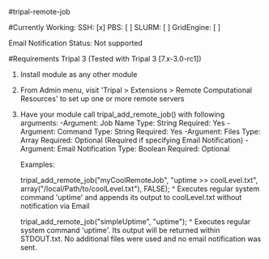#tripal-remote-job

#Currently Working:
  SSH:        [x]
  PBS:        [ ]
  SLURM:      [ ]
  GridEngine: [ ]
  
  Email Notification Status: Not supported
  
#Requirements
Tripal 3 (Tested with Tripal 3 [7.x-3.0-rc1]) 

1. Install module as any other module
2. From Admin menu, visit 'Tripal > Extensions > Remote Computational Resources' to set up one or more remote servers
3. Have your module call tripal_add_remote_job() with following arguments:
   -Argument:    Job Name
    Type:        String
    Required:    Yes
   -Argument:    Command
    Type:        String
    Required:    Yes
   -Argument:    Files
    Type:        Array
    Required:    Optional (Required if specifying Email Notification)
   -Argument:    Email Notification
    Type:        Boolean
    Required:    Optional
       
    Examples:
    
    tripal_add_remote_job("myCoolRemoteJob", "uptime >> coolLevel.txt", array("/local/Path/to/coolLevel.txt"), FALSE);
    ^   Executes regular system command 'uptime' and appends its output to coolLevel.txt without notification via Email
    
    tripal_add_remote_job("simpleUptime", "uptime");
    ^   Executes regular system command 'uptime'. 
        Its output will be returned within STDOUT.txt. No additional files were used and no email notification was sent.
       
